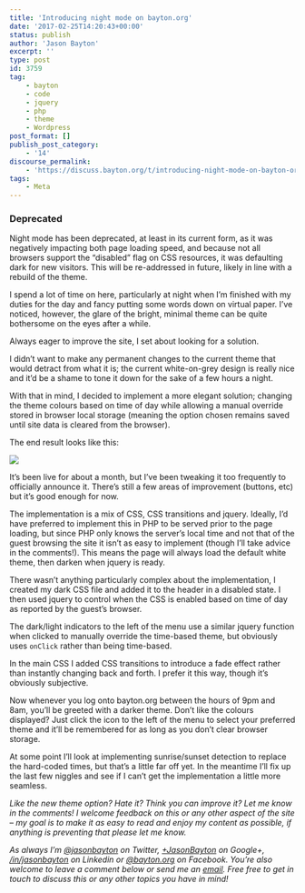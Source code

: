 ```yaml
---
title: 'Introducing night mode on bayton.org'
date: '2017-02-25T14:20:43+00:00'
status: publish
author: 'Jason Bayton'
excerpt: ''
type: post
id: 3759
tag:
    - bayton
    - code
    - jquery
    - php
    - theme
    - Wordpress
post_format: []
publish_post_category:
    - '14'
discourse_permalink:
    - 'https://discuss.bayton.org/t/introducing-night-mode-on-bayton-org/89'
tags:
    - Meta
---
```

<div class="callout callout-warning">

### Deprecated

Night mode has been deprecated, at least in its current form, as it was negatively impacting both page loading speed, and because not all browsers support the “disabled” flag on CSS resources, it was defaulting dark for new visitors. This will be re-addressed in future, likely in line with a rebuild of the theme. </div>

I spend a lot of time on here, particularly at night when I’m finished with my duties for the day and fancy putting some words down on virtual paper. I’ve noticed, however, the glare of the bright, minimal theme can be quite bothersome on the eyes after a while.

Always eager to improve the site, I set about looking for a solution.

I didn’t want to make any permanent changes to the current theme that would detract from what it is; the current white-on-grey design is really nice and it’d be a shame to tone it down for the sake of a few hours a night.

With that in mind, I decided to implement a more elegant solution; changing the theme colours based on time of day while allowing a manual override stored in browser local storage (meaning the option chosen remains saved until site data is cleared from the browser).

The end result looks like this:

[![](https://r2_worker.bayton.workers.dev/uploads/2017/02/2017-1.gif)](/https://r2_worker.bayton.workers.dev/uploads/2017/02/2017-1.gif)

It’s been live for about a month, but I’ve been tweaking it too frequently to officially announce it. There’s still a few areas of improvement (buttons, etc) but it’s good enough for now.

The implementation is a mix of CSS, CSS transitions and jquery. Ideally, I’d have preferred to implement this in PHP to be served prior to the page loading, but since PHP only knows the server’s local time and not that of the guest browsing the site it isn’t as easy to implement (though I’ll take advice in the comments!). This means the page will always load the default white theme, then darken when jquery is ready.

There wasn’t anything particularly complex about the implementation, I created my dark CSS file and added it to the header in a disabled state. I then used jquery to control when the CSS is enabled based on time of day as reported by the guest’s browser.

The dark/light indicators to the left of the menu use a similar jquery function when clicked to manually override the time-based theme, but obviously uses `onClick` rather than being time-based.

In the main CSS I added CSS transitions to introduce a fade effect rather than instantly changing back and forth. I prefer it this way, though it’s obviously subjective.

Now whenever you log onto bayton.org between the hours of 9pm and 8am, you’ll be greeted with a darker theme. Don’t like the colours displayed? Just click the icon to the left of the menu to select your preferred theme and it’ll be remembered for as long as you don’t clear browser storage.

At some point I’ll look at implementing sunrise/sunset detection to replace the hard-coded times, but that’s a little far off yet. In the meantime I’ll fix up the last few niggles and see if I can’t get the implementation a little more seamless.

*Like the new theme option? Hate it? Think you can improve it? Let me know in the comments! I welcome feedback on this or any other aspect of the site – my goal is to make it as easy to read and enjoy my content as possible, if anything is preventing that please let me know.*

*As always I’m [@jasonbayton](https://twitter.com/jasonbayton) on Twitter, [+JasonBayton](https://twitter.com/jasonbayton) on Google+, [/in/jasonbayton](https://linkedin.com/in/jasonbayton) on Linkedin or [@bayton.org](https://facebook.com/bayton.org) on Facebook. You’re also welcome to leave a comment below or send me an [email](mailto:jason@bayton.org).* *Free free to get in touch to discuss this or any other topics you have in mind!*
